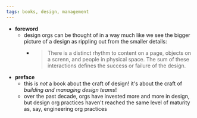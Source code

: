 ```yaml
---
tags: books, design, management
---
```


- **foreword**
	- design orgs can be thought of in a way much like we see the bigger picture of a design as rippling out from the smaller details:
		- > There is a distinct rhythm to content on a page, objects on a screnn, and people in physical space. The sum of these interactions defines the success or failure of the design.
- **preface**
	- this is _not_ a book about the craft of design! it's about the craft of *building and managing design teams*!
	- over the past decade, orgs have invested more and more in design, but design org practices haven't reached the same level of maturity as, say, engineering org practices